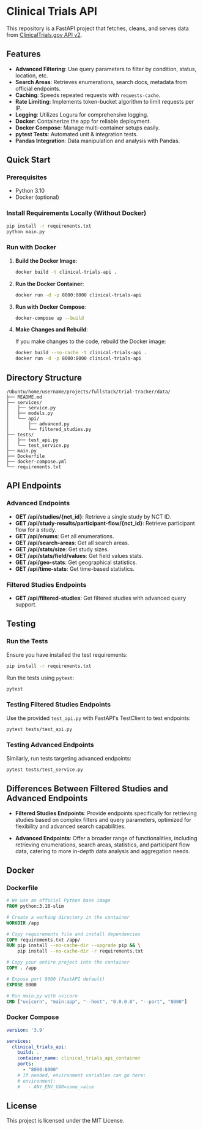# Clinical Trials API

This repository is a FastAPI project that fetches, cleans, and serves data from [ClinicalTrials.gov API v2](https://clinicaltrials.gov/api/v2).

## Features

- **Advanced Filtering**: Use query parameters to filter by condition, status, location, etc.
- **Search Areas**: Retrieves enumerations, search docs, metadata from official endpoints.
- **Caching**: Speeds repeated requests with `requests-cache`.
- **Rate Limiting**: Implements token-bucket algorithm to limit requests per IP.
- **Logging**: Utilizes Loguru for comprehensive logging.
- **Docker**: Containerize the app for reliable deployment.
- **Docker Compose**: Manage multi-container setups easily.
- **pytest Tests**: Automated unit & integration tests.
- **Pandas Integration**: Data manipulation and analysis with Pandas.

## Quick Start

### Prerequisites

- Python 3.10
- Docker (optional)

### Install Requirements Locally (Without Docker)

```bash
pip install -r requirements.txt
python main.py
```

### Run with Docker

1. **Build the Docker Image**:

    ```bash
    docker build -t clinical-trials-api .
    ```

2. **Run the Docker Container**:

    ```bash
    docker run -d -p 8000:8000 clinical-trials-api
    ```

3. **Run with Docker Compose**:

    ```bash
    docker-compose up --build
    ```

4. **Make Changes and Rebuild**:

    If you make changes to the code, rebuild the Docker image:

    ```bash
    docker build --no-cache -t clinical-trials-api .
    docker run -d -p 8000:8000 clinical-trials-api
    ```

## Directory Structure

```
/Ubuntu/home/username/projects/fullstack/trial-tracker/data/
├── README.md
├── services/
│   ├── service.py
│   ├── models.py
│   └── api/
│       ├── advanced.py
│       └── filtered_studies.py
├── tests/
│   ├── test_api.py
│   └── test_service.py
├── main.py
├── Dockerfile
├── docker-compose.yml
└── requirements.txt
```

## API Endpoints

### Advanced Endpoints

- **GET /api/studies/{nct_id}**: Retrieve a single study by NCT ID.
- **GET /api/study-results/participant-flow/{nct_id}**: Retrieve participant flow for a study.
- **GET /api/enums**: Get all enumerations.
- **GET /api/search-areas**: Get all search areas.
- **GET /api/stats/size**: Get study sizes.
- **GET /api/stats/field/values**: Get field values stats.
- **GET /api/geo-stats**: Get geographical statistics.
- **GET /api/time-stats**: Get time-based statistics.

### Filtered Studies Endpoints

- **GET /api/filtered-studies**: Get filtered studies with advanced query support.

## Testing

### Run the Tests

Ensure you have installed the test requirements:

```bash
pip install -r requirements.txt
```

Run the tests using `pytest`:

```bash
pytest
```

### Testing Filtered Studies Endpoints

Use the provided `test_api.py` with FastAPI's TestClient to test endpoints:

```bash
pytest tests/test_api.py
```

### Testing Advanced Endpoints

Similarly, run tests targeting advanced endpoints:

```bash
pytest tests/test_service.py
```

## Differences Between Filtered Studies and Advanced Endpoints

- **Filtered Studies Endpoints**: Provide endpoints specifically for retrieving studies based on complex filters and query parameters, optimized for flexibility and advanced search capabilities.

- **Advanced Endpoints**: Offer a broader range of functionalities, including retrieving enumerations, search areas, statistics, and participant flow data, catering to more in-depth data analysis and aggregation needs.

## Docker

### Dockerfile

```dockerfile
# We use an official Python base image
FROM python:3.10-slim

# Create a working directory in the container
WORKDIR /app

# Copy requirements file and install dependencies
COPY requirements.txt /app/
RUN pip install --no-cache-dir --upgrade pip && \
    pip install --no-cache-dir -r requirements.txt

# Copy your entire project into the container
COPY . /app

# Expose port 8000 (FastAPI default)
EXPOSE 8000

# Run main.py with uvicorn
CMD ["uvicorn", "main:app", "--host", "0.0.0.0", "--port", "8000"]
```

### Docker Compose

```yaml
version: '3.9'

services:
  clinical_trials_api:
    build: .
    container_name: clinical_trials_api_container
    ports:
      - "8000:8000"
    # If needed, environment variables can go here:
    # environment:
    #   - ANY_ENV_VAR=some_value
```

## License

This project is licensed under the MIT License.

